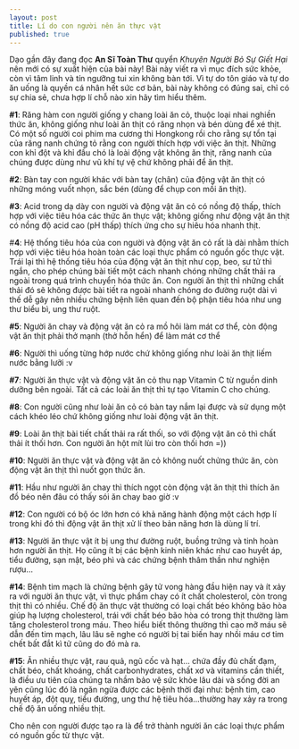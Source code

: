 ```yaml
---
layout: post
title: Lí do con người nên ăn thực vật
published: true
---
```


Dạo gần đây đang đọc **An Sĩ Toàn Thư** quyển _Khuyên Người Bỏ Sự Giết Hại_ nên mới có sự xuất hiện của bài này! Bài này viết ra vì mục đích sức khỏe, còn vì tâm linh và tín ngưỡng tui xin không bàn tới. Vì tự do tôn giáo và tự do ăn uống là quyền cá nhân hết sức cơ bản, bài này không có đúng sai, chỉ có sự chia sẻ, chưa hợp lí chỗ nào xin hãy tìm hiểu thêm.

**#1**: Răng hàm con người giống y chang loài ăn cỏ, thuộc loại nhai nghiền thức ăn, không giống như loài ăn thịt có răng nhọn và bén dùng để xé thịt. Có một số người coi phim ma cương thi Hongkong rồi cho rằng sự tồn tại của răng nanh chứng tỏ rằng con người thích hợp với việc ăn thịt. Những con khỉ đột và khỉ đầu chó là loài động vật không ăn thịt, răng nanh của chúng được dùng như vũ khí tự vệ chứ không phải để ăn thịt.

**#2**: Bàn tay con người khác với bàn tay (chân) của động vật ăn thịt có những móng vuốt nhọn, sắc bén (dùng để chụp con mồi ăn thịt).

**#3**: Acid trong dạ dày con người và động vật ăn cỏ có nồng độ thấp, thích hợp với việc tiêu hóa các thức ăn thực vật; không giống như động vật ăn thịt có nồng độ acid cao (pH thấp) thích ứng cho sự hiêu hóa nhanh thịt.

#**4**: Hệ thống tiêu hóa của con người và động vật ăn cỏ rất là dài nhằm thích hợp với việc tiêu hóa hoàn toàn các loại thực phẩm có nguồn gốc thực vật. Trái lại thì hệ thống tiêu hóa của động vật ăn thịt như cọp, beo, sư tử thì ngắn, cho phép chúng bài tiết một cách nhanh chóng những chất thải ra ngoài trong quá trình chuyển hóa thức ăn. Con người ăn thịt thì những chất thải đó sẽ không được bài tiết ra ngoài nhanh chóng do đường ruột dài vì thế dễ gây nên nhiều chứng bệnh liên quan đến bộ phận tiêu hóa như ung thư biểu bì, ung thư ruột.

**#5**: Người ăn chay và động vật ăn cỏ ra mồ hôi làm mát cơ thể, còn động vật ăn thịt phải thở mạnh (thở hỗn hển) để làm mát cơ thể

**#6**: Người thì uống từng hớp nước chứ không giống như loài ăn thịt liếm nước bằng lưỡi :v

**#7**: Người ăn thực vật và động vật ăn cỏ thu nạp Vitamin C từ nguồn dinh dưỡng bên ngoài. Tất cả các loài ăn thịt thì tự tạo Vitamin C cho chúng.

**#8**: Con người cũng như loài ăn cỏ có bàn tay nắm lại được và sử dụng một cách khéo léo chứ không giống như loài động vật ăn thịt.

**#9**: Loài ăn thịt bài tiết chất thải ra rất thối, so với động vật ăn cỏ thì chất thải ít thối hơn. Con người ăn hột mít lùi tro còn thối hơn =))

**#10**: Người ăn thực vật và động vật ăn cỏ không nuốt chửng thức ăn, còn động vật ăn thịt thì nuốt gọn thức ăn.

**#11**: Hầu như người ăn chay thì thích ngọt còn động vật ăn thịt thì thích ăn đồ béo nên đâu có thấy sói ăn chay bao giờ :v

**#12**: Con người có bộ óc lớn hơn có khả năng hành động một cách hợp lí trong khi đó thì động vật ăn thịt xử lí theo bản năng hơn là dùng lí trí.

**#13**: Người ăn thực vật ít bị ung thư đường ruột, buồng trứng và tinh hoàn hơn người ăn thịt. Họ cũng ít bị các bệnh kinh niên khác như cao huyết áp, tiểu đường, sạn mật, béo phì và các chứng bệnh thâm thần như nghiện rượu...

**#14**: Bệnh tim mạch là chứng bệnh gây tử vong hàng đầu hiện nay và ít xảy ra với người ăn thực vật, vì thực phẩm chay có ít chất cholesterol, còn trong thịt thì có nhiều. Chế độ ăn thực vật thường có loại chất béo không bão hòa giúp hạ lượng cholesterol, trái với chất béo bão hòa có trong thịt thường làm tăng cholesterol trong máu. Theo hiểu biết thông thường thì cao mỡ máu sẽ dẫn đến tim mạch, lâu lâu sẽ nghe có người bị tai biến hay nhồi máu cơ tim chết bất đắt kì tử cũng do đó mà ra.

**#15**: Ăn nhiều thực vật, rau quả, ngũ cốc và hạt... chứa đầy đủ chất đạm, chất béo, chất khoáng, chất carbonhydrates, chất xơ và vitamins cần thiết, là điều ưu tiên của chúng ta nhầm bảo vệ sức khỏe lâu dài và sống đời an yên cũng lúc đó là ngăn ngừa được các bệnh thời đại như: bệnh tim, cao huyết áp, đột quỵ, tiểu đường, ung thư hệ tiêu hóa...thường hay xảy ra trong chế độ ăn uống nhiều thịt.

Cho nên con người được tạo ra là để trở thành người ăn các loại thực phẩm có nguồn gốc từ thực vật.
